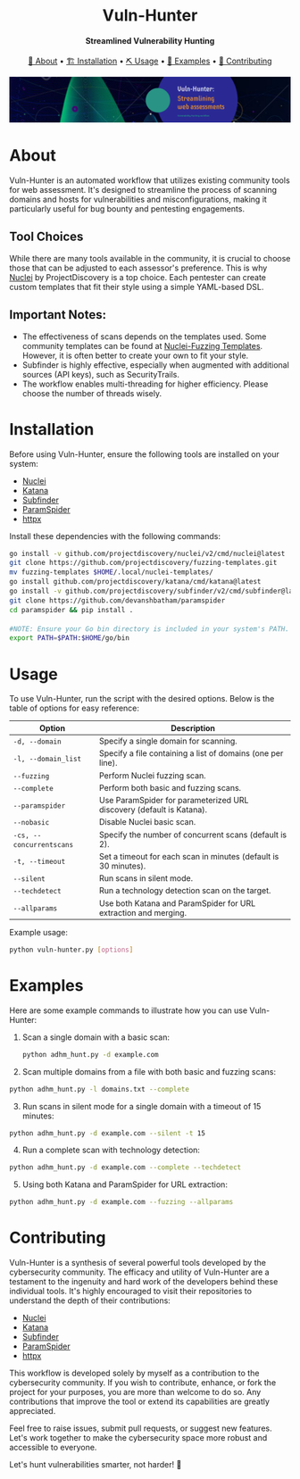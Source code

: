 <h1 align="center">
    Vuln-Hunter
    <br>
</h1>

<h4 align="center">Streamlined Vulnerability Hunting</h4>

<p align="center">
  <a href="#about">📖 About</a> •
  <a href="#installation">🏗️ Installation</a> •
  <a href="#usage">⛏️ Usage</a> •
  <a href="#examples">🚀 Examples</a> •
  <a href="#contribution">🤝 Contributing</a>
</p>

![Banner](vuln-hunter-Banner.png)

# About

Vuln-Hunter is an automated workflow that utilizes existing community tools for web assessment. It's designed to streamline the process of scanning domains and hosts for vulnerabilities and misconfigurations, making it particularly useful for bug bounty and pentesting engagements.

## Tool Choices
While there are many tools available in the community, it is crucial to choose those that can be adjusted to each assessor's preference. This is why [Nuclei](https://github.com/projectdiscovery/nuclei) by ProjectDiscovery is a top choice. Each pentester can create custom templates that fit their style using a simple YAML-based DSL.

## Important Notes:
- The effectiveness of scans depends on the templates used. Some community templates can be found at [Nuclei-Fuzzing Templates](https://github.com/projectdiscovery/fuzzing-templates). However, it is often better to create your own to fit your style.
- Subfinder is highly effective, especially when augmented with additional sources (API keys), such as SecurityTrails.
- The workflow enables multi-threading for higher efficiency. Please choose the number of threads wisely.

# Installation

Before using Vuln-Hunter, ensure the following tools are installed on your system:

- [Nuclei](https://github.com/projectdiscovery/nuclei)
- [Katana](https://github.com/projectdiscovery/katana)
- [Subfinder](https://github.com/projectdiscovery/subfinder)
- [ParamSpider](https://github.com/devanshbatham/ParamSpider)
- [httpx](https://github.com/projectdiscovery/httpx)

Install these dependencies with the following commands:

```bash
go install -v github.com/projectdiscovery/nuclei/v2/cmd/nuclei@latest
git clone https://github.com/projectdiscovery/fuzzing-templates.git
mv fuzzing-templates $HOME/.local/nuclei-templates/
go install github.com/projectdiscovery/katana/cmd/katana@latest
go install -v github.com/projectdiscovery/subfinder/v2/cmd/subfinder@latest
git clone https://github.com/devanshbatham/paramspider
cd paramspider && pip install .

#NOTE: Ensure your Go bin directory is included in your system's PATH. If it's not already set, temporarily add it with:
export PATH=$PATH:$HOME/go/bin
```
# Usage

To use Vuln-Hunter, run the script with the desired options. Below is the table of options for easy reference:

| Option                | Description                                                         |
| --------------------- | ------------------------------------------------------------------- |
| `-d, --domain`        | Specify a single domain for scanning.                               |
| `-l, --domain_list`   | Specify a file containing a list of domains (one per line).         |
| `--fuzzing`           | Perform Nuclei fuzzing scan.                                        |
| `--complete`          | Perform both basic and fuzzing scans.                               |
| `--paramspider`       | Use ParamSpider for parameterized URL discovery (default is Katana).|
| `--nobasic`           | Disable Nuclei basic scan.                                          |
| `-cs, --concurrentscans` | Specify the number of concurrent scans (default is 2).              |
| `-t, --timeout`       | Set a timeout for each scan in minutes (default is 30 minutes).     |
| `--silent`            | Run scans in silent mode.                                           |
| `--techdetect`        | Run a technology detection scan on the target.                      |
| `--allparams`         | Use both Katana and ParamSpider for URL extraction and merging.     |

Example usage:

```bash
python vuln-hunter.py [options]
```
# Examples

Here are some example commands to illustrate how you can use Vuln-Hunter:

1. Scan a single domain with a basic scan:
   ```bash
   python adhm_hunt.py -d example.com
   ```
2. Scan multiple domains from a file with both basic and fuzzing scans:
  ```bash
  python adhm_hunt.py -l domains.txt --complete
  ```
3. Run scans in silent mode for a single domain with a timeout of 15 minutes:
  ```bash
  python adhm_hunt.py -d example.com --silent -t 15
  ```
4. Run a complete scan with technology detection:
  ```bash
  python adhm_hunt.py -d example.com --complete --techdetect
  ```
5. Using both Katana and ParamSpider for URL extraction:
  ```bash
  python adhm_hunt.py -d example.com --fuzzing --allparams
  ```

# Contributing

Vuln-Hunter is a synthesis of several powerful tools developed by the cybersecurity community. The efficacy and utility of Vuln-Hunter are a testament to the ingenuity and hard work of the developers behind these individual tools. It's highly encouraged to visit their repositories to understand the depth of their contributions:

- [Nuclei](https://github.com/projectdiscovery/nuclei)
- [Katana](https://github.com/projectdiscovery/katana)
- [Subfinder](https://github.com/projectdiscovery/subfinder)
- [ParamSpider](https://github.com/devanshbatham/ParamSpider)
- [httpx](https://github.com/projectdiscovery/httpx)

This workflow is developed solely by myself as a contribution to the cybersecurity community. If you wish to contribute, enhance, or fork the project for your purposes, you are more than welcome to do so. Any contributions that improve the tool or extend its capabilities are greatly appreciated. 

Feel free to raise issues, submit pull requests, or suggest new features. Let's work together to make the cybersecurity space more robust and accessible to everyone. 

Let's hunt vulnerabilities smarter, not harder! 🚀

